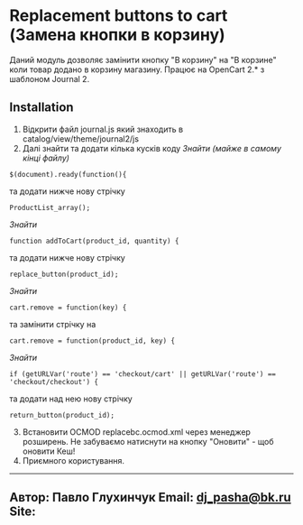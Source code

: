 Replacement buttons to cart (Замена кнопки в корзину)
=============

Даний модуль дозволяє замінити кнопку "В корзину" на "В корзине" коли товар додано в корзину магазину. Працює на OpenCart 2.* з шаблоном Journal 2.


Installation
-----------
1. Відкрити файл journal.js який знаходить в catalog/view/theme/journal2/js
2. Далі знайти та додати кілька кусків коду
*Знайти (майже в самому кінці файлу)*
```
$(document).ready(function(){
```
та додати нижче нову стрічку
```
ProductList_array();
```
*Знайти*
```
function addToCart(product_id, quantity) {
```
та додати нижче нову стрічку 
```
replace_button(product_id);
```
*Знайти*
```
cart.remove = function(key) {
```
та замінити стрічку на
```
cart.remove = function(product_id, key) {
```
*Знайти*
```
if (getURLVar('route') == 'checkout/cart' || getURLVar('route') == 'checkout/checkout') {
```
та додати над нею нову стрічку 
```
return_button(product_id);
```
3. Встановити OCMOD replacebc.ocmod.xml через менеджер розширень. Не забуваємо натиснути на кнопку "Оновити" - щоб оновити Кеш!
4. Приємного користування.



<!--
<file path="catalog/view/theme/journal2/js/journal.js">
	<operation>
	<search><![CDATA[$(document).ready(function(){]]></search>
	<add position="after"><![CDATA[
		ProductList_array();
	]]></add>
	</operation>
    
  	<operation>
	<search><![CDATA[function addToCart(product_id, quantity) {]]></search>
	<add position="after"><![CDATA[
		replace_button(product_id);
	]]></add>
	</operation>
    
    <operation>
	<search><![CDATA[cart.remove = function(key) {]]></search>
	<add position="replace"><![CDATA[
		cart.remove = function(product_id, key) {
	]]></add>
	</operation>
    
    <operation>
	<search><![CDATA[if (getURLVar('route') == 'checkout/cart' || getURLVar('route') == 'checkout/checkout') {]]></search>
	<add position="before"><![CDATA[
		return_button(product_id);
	]]></add>
	</operation>
</file>
-->

-------
Автор: Павло Глухинчук
Email: dj_pasha@bk.ru
Site: 
-------
